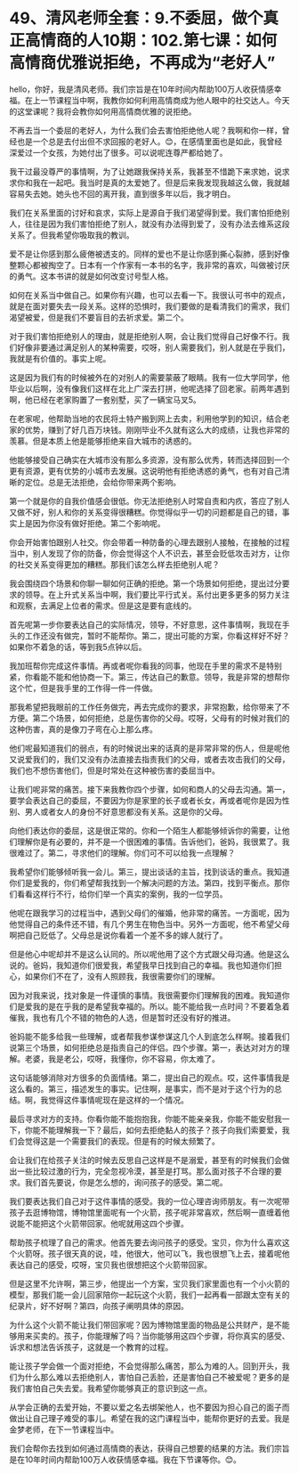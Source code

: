 # 49、清风老师全套：9.不委屈，做个真正高情商的人10期：102.第七课：如何高情商优雅说拒绝，不再成为“老好人”

hello，你好，我是清风老师。我们宗旨是在10年时间内帮助100万人收获情感幸福。在上一节课程当中啊，我教你如何利用高情商成为他人眼中的社交达人。今天的这堂课呢？我将会教你如何用高情商优雅的说拒绝。

不再去当一个委屈的老好人，为什么我们会去害怕拒绝他人呢？我啊和你一样，曾经也是一个总是去付出但不求回报的老好人。😊，在感情里面也是如此，我曾经深爱过一个女孩，为她付出了很多。可以说呢连尊严都给她了。

我干过最没尊严的事情啊，为了让她跟我保持关系，我甚至不惜跪下来求她，说求求你和我在一起吧。我当时是真的太爱她了。但是后来我发现我越这么做，我就越容易失去她。她头也不回的离开我，直到很多年以后，我才明白。

我们在关系里面的讨好和哀求，实际上是源自于我们渴望得到爱。我们害怕拒绝别人，往往是因为我们害怕拒绝了别人，就没有办法得到爱了，没有办法去维系这段关系了。但我希望你吸取我的教训。

爱不是让你感到那么疲倦被透支的。同样的爱也不是让你感到撕心裂肺，感到好像整颗心都被掏空了。日本有一个作家有一本书的名字，我非常的喜欢，叫做被讨厌的勇气。这本书讲的就是如何改变讨号型人格。

如何在关系当中做自己。如果你有兴趣，也可以去看一下。我很认可书中的观点，就是在面对要失去一段关系。这样的恐惧时，我们要做的是看清我们的需求，我们渴望被爱，但是我们不要盲目的去祈求爱。第二个。

对于我们害怕拒绝别人的理由，就是拒绝别人啊，会让我们觉得自己好像不行。我们好像非要通过满足别人的某种需要，哎呀，别人需要我们，别人就是在乎我们，我就是有价值的。事实上呢。

这是因为我们有的时候被外在的对别人的需要蒙蔽了眼睛。我有一位大学同学，他毕业以后啊，没有像我们这样在北上广深去打拼，他呢选择了回老家。前两年遇到啊，他已经在老家购置了一套别墅，买了一辆宝马叉5。

在老家呢，他帮助当地的农民将土特产搬到网上去卖，利用他学到的知识，结合老家的优势，赚到了好几百万块钱。刚刚毕业不久就有这么大的成绩，让我也非常的羡慕。但是本质上他是能够拒绝来自大城市的诱惑的。

他能够接受自己确实在大城市没有那么多资源，没有那么优秀，转而选择回到一个更有资源，更有优势的小城市去发展。这说明他有拒绝诱惑的勇气，也有对自己清晰的定位。总是无法拒绝，会给你带来两个影响。

第一个就是你的自我价值感会很低。你无法拒绝别人时常自责和内疚，答应了别人又做不好，别人和你的关系变得很糟糕。你觉得似乎一切的问题都是自己的错，事实上是因为你没有做好拒绝。第二个影响呢。

你会开始害怕跟别人社交。你会带着一种防备的心理去跟别人接触，在接触的过程当中，别人发现了你的防备，你会觉得这个人不识去，甚至会贬低攻击对方，让你的社交关系变得更加的糟糕。那我们该怎么样去拒绝别人呢？

我会围绕四个场景和你聊一聊如何正确的拒绝。第一个场景如何拒绝，提出过分要求的领导。在上升式关系当中啊，我们要比平行式关。系付出更多更多的努力关注和观察，去满足上位者的需求。但是这是要有底线的。

首先呢第一步你要表达自己的实际情况，领导，不好意思，这件事情啊，我现在手头的工作还没有做完，暂时不能帮你。第二，提出可能的方案，你看这样好不好？如果你不着急的话，等到我5点钟以后。

我加班帮你完成这件事情。再或者呢你看我的同事，他现在手里的需求不是特别紧，你看能不能和他协商一下。第三，传达自己的歉意。领导，我是非常的想帮你这个忙，但是我手里的工作得一件一件做。

那我希望把我眼前的工作任务做完，再去完成你的要求，非常抱歉，给你带来了不方便。第二个场景，如何拒绝，总是伤害你的父母。哎呀，父母有的时候对我们的这种伤害，真的是像刀子弯在心上那么疼。

他们呢最知道我们的弱点，有的时候说出来的话真的是非常非常的伤人，但是呢他又说爱我们的，我们又没有办法直接去指责我们的父母，或者去攻击我们的父母，我们也不想伤害他们，但是时常处在这种被伤害的委屈当中。

让我们呢非常的痛苦。接下来我教你四个步骤，如何和商人的父母去沟通。第一，要学会表达自己的委屈，不要因为你是家里的长子或者长女，再或者呢你是因为性别、男人或者女人的身份不好意思都没有关系。这是你的父母。

向他们表达你的委屈，这是很正常的。你和一个陌生人都能够倾诉你的需要，让他们理解你是有必要的，并不是一个很困难的事情。告诉他们，爸妈，我很累了。我很难过了。第二，寻求他们的理解。你们可不可以给我一点理解？

我希望你们能够倾听我一会儿。第三，提出谈话的主旨，找到谈话的重点。我知道你们是爱我的，你们希望帮我找到一个解决问题的方法。第四，找到平衡点。那你们看看这样行不行，给你们举一个真实的案例，我的一位学员。

他呢在跟我学习的过程当中，遇到父母们的催婚，他非常的痛苦。一方面呢，因为他觉得自己的条件还不错，有几个男生在物色当中。另外一方面呢，他不希望父母啊把自己贬低了。父母总是说你看着一个差不多的嫁人就行了。

但是他心中呢却并不是这么认同的。所以呢他用了这个方式跟父母沟通。他是这么说的。爸妈，我知道你们很爱我，希望我早日找到自己的幸福。我也知道你们担心，如果你们不在了，没有人照顾我，我很需要你们的理解。

因为对我来说，找对象是一件谨慎的事情。我很需要你们理解我的困难。我知道你们是爱我的是在乎我的是希望我幸福的。所以。能不能给我一点时间？不要着急着催我，我也有几个不错的物色的人选，但是暂时还没有好的推进。

爸妈能不能多给我一些理解，或者帮我参谋参谋这几个人到底怎么样啊。接着我们说第三个场景，如何拒绝总是指责自己的伴侣。四个步骤。第一，表达对对方的理解。老婆，我是老公，哎呀，我懂你，你不容易，你太难了。

这句话能够消除对方很多的负面情绪。第二，提出自己的观点。哎，这件事情我是这么看的。第三，描述发生的事实。记住啊，是事实，而不是对于这个行为的总结。啊，我觉得这件事情呢现在是这样的一个情况。

最后寻求对方的支持。你看你能不能抱抱我，你能不能亲亲我，你能不能安慰我一下，你能不能理解我一下？最后，如何去拒绝黏人的孩子？孩子向我们索要爱，我们会觉得这是一个需要我们的表现。但是有的时候太频繁了。

会让我们在给孩子关注的时候去反思自己这样是不是溺爱，甚至有的时候我们会做出一些比较过激的行为，完全忽视冷漠，甚至是打骂。那么面对孩子不合理的要求。我们首先要说，你是怎么想的，询问孩子的感受。第二呢。

我们要表达我们自己对于这件事情的感受。我的一位心理咨询师朋友。有一次呢带孩子去逛博物馆，博物馆里面呢有一个火箭，孩子呢非常喜欢，然后啊一直缠着他说能不能把这个火箭带回家。他呢就用这四个步骤。

帮助孩子梳理了自己的需求。他首先要去询问孩子的感受。宝贝，你为什么喜欢这个火箭呀。孩子很天真的说，哇，他很大，他可以飞，我也很想飞上去，接着呢他表达自己的感受，哎呀，宝贝我也很想把这个火箭带回家。

但是这里不允许啊，第三步，他提出一个方案，宝贝我们家里面也有一个小火箭的模型，那我们能一会儿回家陪你一起玩这个火箭，我们一起再看一部跟太空有关的纪录片，好不好啊？第四，向孩子阐明具体的原因。

为什么这个火箭不能让我们带回家呢？因为博物馆里面的物品是公共财产，是不能够用来买卖的。孩子，你能理解了吗？当你能够用这四个步骤，将你真实的感受、诉求和想法告诉孩子，这就是一个教育的过程。

能让孩子学会做一个面对拒绝，不会觉得那么痛苦，那么为难的人。回到开头，我们为什么那么难以去拒绝别人，害怕自己丢脸，还是害怕自己不被爱呢？更多的是我们害怕自己失去爱。我希望你能够真正的意识到这一点。

从学会正确的去爱开始，不要以爱之名去绑架他人，也不要因为担心自己的面子而做出让自己理子难受的事儿。希望在我的这门课程当中，能帮你更好的去爱。我是金梦老师，在下一节课程当中。

我们会帮你去找到如何通过高情商的表达，获得自己想要的结果的方法。我们宗旨是在10年时间内帮助100万人收获情感幸福。我在下节课等你。😊。


